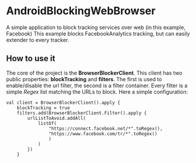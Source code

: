 # AndroidBlockingWebBrowser
A simple application to block tracking services over web (in this example, Facebook)
This example blocks FacebookAnalytics tracking, but can easily extender to every tracker.

## How to use it
The core of the project is the **BrowserBlockerClient**.
This client has two public properties: **blockTracking** and **filters**. The first is used to enable/disable the url filter, the second is a filter container. Every filter is a simple _Regex_ list matching the URLs to block.
Here a simple configuration:
```
val client = BrowserBlockerClient().apply {
    blockTracking = true
    filters.add(BrowserBlockerClient.Filter().apply {
        urlListToAvoid.addAll(
            listOf(                             
                "https://connect.facebook.net/*".toRegex(),
                "https://www.facebook.com/tr/*".toRegex()
                )
            )
        })
    }
```
